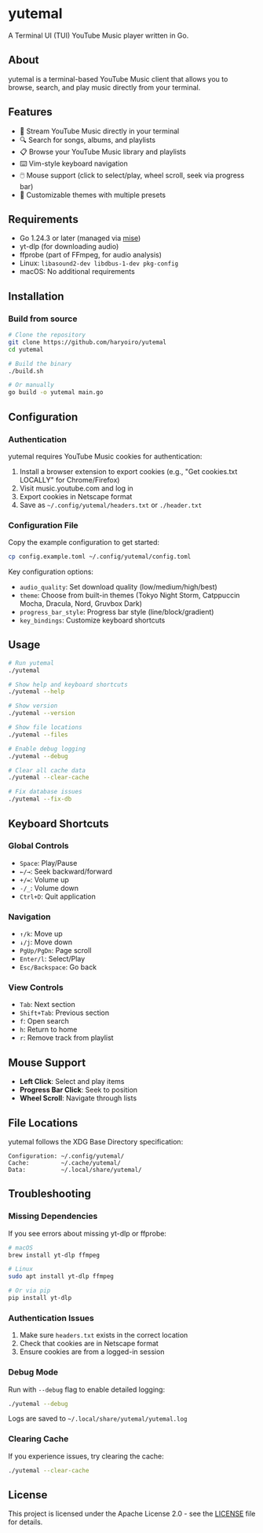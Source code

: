 # yutemal

A Terminal UI (TUI) YouTube Music player written in Go.

## About

yutemal is a terminal-based YouTube Music client that allows you to browse, search, and play music directly from your terminal.

## Features

- 🎵 Stream YouTube Music directly in your terminal
- 🔍 Search for songs, albums, and playlists
- 📋 Browse your YouTube Music library and playlists
- ⌨️ Vim-style keyboard navigation
- 🖱️ Mouse support (click to select/play, wheel scroll, seek via progress bar)
- 🎨 Customizable themes with multiple presets

## Requirements

- Go 1.24.3 or later (managed via [mise](https://mise.jdx.dev/))
- yt-dlp (for downloading audio)
- ffprobe (part of FFmpeg, for audio analysis)
- Linux: `libasound2-dev libdbus-1-dev pkg-config`
- macOS: No additional requirements

## Installation

### Build from source

```bash
# Clone the repository
git clone https://github.com/haryoiro/yutemal
cd yutemal

# Build the binary
./build.sh

# Or manually
go build -o yutemal main.go
```

## Configuration

### Authentication

yutemal requires YouTube Music cookies for authentication:

1. Install a browser extension to export cookies (e.g., "Get cookies.txt LOCALLY" for Chrome/Firefox)
2. Visit music.youtube.com and log in
3. Export cookies in Netscape format
4. Save as `~/.config/yutemal/headers.txt` or `./header.txt`

### Configuration File

Copy the example configuration to get started:

```bash
cp config.example.toml ~/.config/yutemal/config.toml
```

Key configuration options:
- `audio_quality`: Set download quality (low/medium/high/best)
- `theme`: Choose from built-in themes (Tokyo Night Storm, Catppuccin Mocha, Dracula, Nord, Gruvbox Dark)
- `progress_bar_style`: Progress bar style (line/block/gradient)
- `key_bindings`: Customize keyboard shortcuts

## Usage

```bash
# Run yutemal
./yutemal

# Show help and keyboard shortcuts
./yutemal --help

# Show version
./yutemal --version

# Show file locations
./yutemal --files

# Enable debug logging
./yutemal --debug

# Clear all cache data
./yutemal --clear-cache

# Fix database issues
./yutemal --fix-db
```

## Keyboard Shortcuts

### Global Controls
- `Space`: Play/Pause
- `←/→`: Seek backward/forward
- `+/=`: Volume up
- `-/_`: Volume down
- `Ctrl+D`: Quit application

### Navigation
- `↑/k`: Move up
- `↓/j`: Move down
- `PgUp/PgDn`: Page scroll
- `Enter/l`: Select/Play
- `Esc/Backspace`: Go back

### View Controls
- `Tab`: Next section
- `Shift+Tab`: Previous section
- `f`: Open search
- `h`: Return to home
- `r`: Remove track from playlist

## Mouse Support

- **Left Click**: Select and play items
- **Progress Bar Click**: Seek to position
- **Wheel Scroll**: Navigate through lists

## File Locations

yutemal follows the XDG Base Directory specification:

```
Configuration: ~/.config/yutemal/
Cache:         ~/.cache/yutemal/
Data:          ~/.local/share/yutemal/
```

## Troubleshooting

### Missing Dependencies

If you see errors about missing yt-dlp or ffprobe:

```bash
# macOS
brew install yt-dlp ffmpeg

# Linux
sudo apt install yt-dlp ffmpeg

# Or via pip
pip install yt-dlp
```

### Authentication Issues

1. Make sure `headers.txt` exists in the correct location
2. Check that cookies are in Netscape format
3. Ensure cookies are from a logged-in session

### Debug Mode

Run with `--debug` flag to enable detailed logging:

```bash
./yutemal --debug
```

Logs are saved to `~/.local/share/yutemal/yutemal.log`

### Clearing Cache

If you experience issues, try clearing the cache:

```bash
./yutemal --clear-cache
```

## License

This project is licensed under the Apache License 2.0 - see the [LICENSE](LICENSE) file for details.
